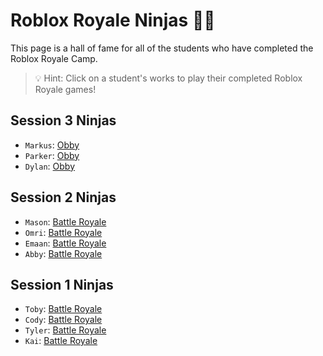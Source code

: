# Roblox Royale Ninjas 🐱‍👤
This page is a hall of fame for all of the students who have completed the Roblox Royale Camp.

> 💡 Hint: Click on a student's works to play their completed Roblox Royale games!

## Session 3 Ninjas
* `Markus`: [Obby](https://www.roblox.com/games/5491503078/the-best-taco)
* `Parker`: [Obby](https://www.roblox.com/games/5491510493/Number)
* `Dylan`: [Obby](https://www.roblox.com/games/5491639616/Another-Obby)

## Session 2 Ninjas
* `Mason`: [Battle Royale](https://www.roblox.com/games/5471339932/pixelmaster0222s-Place-Number-1)
* `Omri`: [Battle Royale](https://www.roblox.com/games/5471340030/doge-royale)
* `Emaan`: [Battle Royale](https://www.roblox.com/games/5471344498/super-game)
* `Abby`: [Battle Royale](https://www.roblox.com/games/5471340049/tree-roblox)

## Session 1 Ninjas
* `Toby`: [Battle Royale](https://www.roblox.com/games/5366203536/Robloxcodecamp12s-Place-Number-26)
* `Cody`: [Battle Royale](https://web.roblox.com/games/5350648078/Untitled-Game)
* `Tyler`: [Battle Royale](https://web.roblox.com/games/5366383913/Place-Number)
* `Kai`: [Battle Royale](https://web.roblox.com/games/5366382460/WAR)